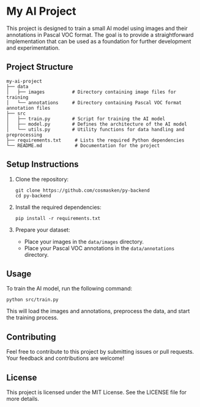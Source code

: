 # My AI Project

This project is designed to train a small AI model using images and their annotations in Pascal VOC format. The goal is to provide a straightforward implementation that can be used as a foundation for further development and experimentation.

## Project Structure

```
my-ai-project
├── data
│   ├── images          # Directory containing image files for training
│   └── annotations     # Directory containing Pascal VOC format annotation files
├── src
│   ├── train.py        # Script for training the AI model
│   ├── model.py        # Defines the architecture of the AI model
│   └── utils.py        # Utility functions for data handling and preprocessing
├── requirements.txt     # Lists the required Python dependencies
└── README.md            # Documentation for the project
```

## Setup Instructions

1. Clone the repository:
   ```
   git clone https://github.com/cosmasken/py-backend
   cd py-backend
   ```

2. Install the required dependencies:
   ```
   pip install -r requirements.txt
   ```

3. Prepare your dataset:
   - Place your images in the `data/images` directory.
   - Place your Pascal VOC annotations in the `data/annotations` directory.

## Usage

To train the AI model, run the following command:
```
python src/train.py
```

This will load the images and annotations, preprocess the data, and start the training process.

## Contributing

Feel free to contribute to this project by submitting issues or pull requests. Your feedback and contributions are welcome!

## License

This project is licensed under the MIT License. See the LICENSE file for more details.
